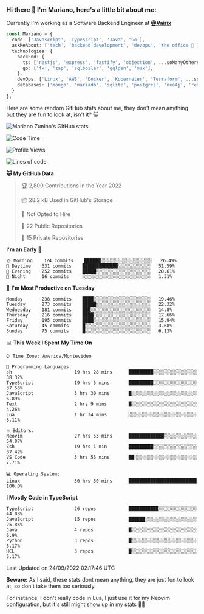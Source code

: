 ### Hi there 👋 I'm Mariano, here's a little bit about me:

Currently I'm working as a Software Backend Engineer at [**@Vairix**](https://vairix.com)

```ts
const Mariano = {
  code: ['Javascript', 'Typescript', 'Java', 'Go'],
  askMeAbout: ['tech', 'backend development', 'devops', 'the office 💼'],
  technologies: {
    backEnd: {
      ts: ['nestjs', 'express', 'fastify', 'objection', ...soManyOthersFrameworks],
      go: ['fx', 'zap', 'sqlboiler', 'gqlgen', 'mux'],
    },
    devOps: ['Linux', 'AWS', 'Docker', 'Kubernetes', 'Terraform', ...soManyOthersTools],
    databases: ['mongo', 'mariadb', 'sqlite', 'postgres', 'neo4j', 'redis'],
  }
};
```

Here are some random GitHub stats about me, they don't mean anything but they are fun to look at, isn't it? 🐱

![Mariano Zunino's GitHub stats](https://github-readme-stats.vercel.app/api?username=marianozunino&count_private=true&show_icons=true&theme=radical)

<!--START_SECTION:waka-->
![Code Time](http://img.shields.io/badge/Code%20Time-129%20hrs%2040%20mins-blue)

![Profile Views](http://img.shields.io/badge/Profile%20Views-3-blue)

![Lines of code](https://img.shields.io/badge/From%20Hello%20World%20I%27ve%20Written-364%20Thousand%20lines%20of%20code-blue)

**🐱 My GitHub Data** 

> 🏆 2,800 Contributions in the Year 2022
 > 
> 📦 28.2 kB Used in GitHub's Storage 
 > 
> 🚫 Not Opted to Hire
 > 
> 📜 22 Public Repositories 
 > 
> 🔑 15 Private Repositories  
 > 
**I'm an Early 🐤** 

```text
🌞 Morning    324 commits    ██████░░░░░░░░░░░░░░░░░░░   26.49% 
🌆 Daytime    631 commits    █████████████░░░░░░░░░░░░   51.59% 
🌃 Evening    252 commits    █████░░░░░░░░░░░░░░░░░░░░   20.61% 
🌙 Night      16 commits     ░░░░░░░░░░░░░░░░░░░░░░░░░   1.31%

```
📅 **I'm Most Productive on Tuesday** 

```text
Monday       238 commits    ████░░░░░░░░░░░░░░░░░░░░░   19.46% 
Tuesday      273 commits    █████░░░░░░░░░░░░░░░░░░░░   22.32% 
Wednesday    181 commits    ███░░░░░░░░░░░░░░░░░░░░░░   14.8% 
Thursday     216 commits    ████░░░░░░░░░░░░░░░░░░░░░   17.66% 
Friday       195 commits    ████░░░░░░░░░░░░░░░░░░░░░   15.94% 
Saturday     45 commits     █░░░░░░░░░░░░░░░░░░░░░░░░   3.68% 
Sunday       75 commits     █░░░░░░░░░░░░░░░░░░░░░░░░   6.13%

```


📊 **This Week I Spent My Time On** 

```text
⌚︎ Time Zone: America/Montevideo

💬 Programming Languages: 
sh                       19 hrs 28 mins      █████████░░░░░░░░░░░░░░░░   38.32% 
TypeScript               19 hrs 5 mins       █████████░░░░░░░░░░░░░░░░   37.56% 
JavaScript               3 hrs 30 mins       █░░░░░░░░░░░░░░░░░░░░░░░░   6.89% 
Text                     2 hrs 9 mins        █░░░░░░░░░░░░░░░░░░░░░░░░   4.26% 
Lua                      1 hr 34 mins        ░░░░░░░░░░░░░░░░░░░░░░░░░   3.11%

🔥 Editors: 
Neovim                   27 hrs 53 mins      █████████████░░░░░░░░░░░░   54.87% 
Zsh                      19 hrs 1 min        █████████░░░░░░░░░░░░░░░░   37.42% 
VS Code                  3 hrs 55 mins       ██░░░░░░░░░░░░░░░░░░░░░░░   7.71%

💻 Operating System: 
Linux                    50 hrs 50 mins      █████████████████████████   100.0%

```

**I Mostly Code in TypeScript** 

```text
TypeScript               26 repos            ███████████░░░░░░░░░░░░░░   44.83% 
JavaScript               15 repos            ██████░░░░░░░░░░░░░░░░░░░   25.86% 
Java                     4 repos             █░░░░░░░░░░░░░░░░░░░░░░░░   6.9% 
Python                   3 repos             █░░░░░░░░░░░░░░░░░░░░░░░░   5.17% 
HCL                      3 repos             █░░░░░░░░░░░░░░░░░░░░░░░░   5.17%

```



 Last Updated on 24/09/2022 02:17:46 UTC
<!--END_SECTION:waka-->

**Beware:** As I said, these stats dont mean anything, they are just fun to look at, so don't take them too seriously.

For instance, I don't really code in Lua, I just use it for my Neovim configuration, but it's still might show up in my stats 🤷‍♂️
